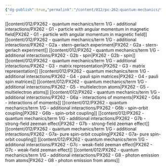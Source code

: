 ```yaml
---
{"dg-publish":true,"permalink":"/content/012/px-262-quantum-mechanics/term-1/g-additional-interactions/g-additional-interactions/","noteIcon":"1","created":"2025-08-27T13:14:15.899+01:00","updated":"2024-12-23T10:25:14.000+00:00"}
---
```


[[content/012/PX262 - quantum mechanics/term 1/G - additional interactions/PX262 - G1 - particle with angular momentum in magnetic field\|PX262 - G1 - particle with angular momentum in magnetic field]]
[[content/012/PX262 - quantum mechanics/term 1/G - additional interactions/PX262 - G2a - stern-gerlach experiment\|PX262 - G2a - stern-gerlach experiment]]
[[content/012/PX262 - quantum mechanics/term 1/G - additional interactions/PX262 - G2b - spin\|PX262 - G2b - spin]]
[[content/012/PX262 - quantum mechanics/term 1/G - additional interactions/PX262 - G3 - matrix representation\|PX262 - G3 - matrix representation]]
[[content/012/PX262 - quantum mechanics/term 1/G - additional interactions/PX262 - G4 - pauli spin matrices\|PX262 - G4 - pauli spin matrices]]
[[content/012/PX262 - quantum mechanics/term 1/G - additional interactions/PX262 - G5 - multielectron atoms\|PX262 - G5 - multielectron atoms]]
[[content/012/PX262 - quantum mechanics/term 1/G - additional interactions/PX262 - G6a - interactions of moments\|PX262 - G6a - interactions of moments]]
[[content/012/PX262 - quantum mechanics/term 1/G - additional interactions/PX262 - G6b - spin-orbit coupling\|PX262 - G6b - spin-orbit coupling]]
[[content/012/PX262 - quantum mechanics/term 1/G - additional interactions/PX262 - G7b - strong-field zeeman effect\|PX262 - G7b - strong-field zeeman effect]]
[[content/012/PX262 - quantum mechanics/term 1/G - additional interactions/PX262 - G7a- pure spin-orbit coupling\|PX262 - G7a- pure spin-orbit coupling]]
[[content/012/PX262 - quantum mechanics/term 1/G - additional interactions/PX262 - G7c - weak-field zeeman effect\|PX262 - G7c - weak-field zeeman effect]]
[[content/012/PX262 - quantum mechanics/term 1/G - additional interactions/PX262 - G8 - photon emission from atoms\|PX262 - G8 - photon emission from atoms]]
